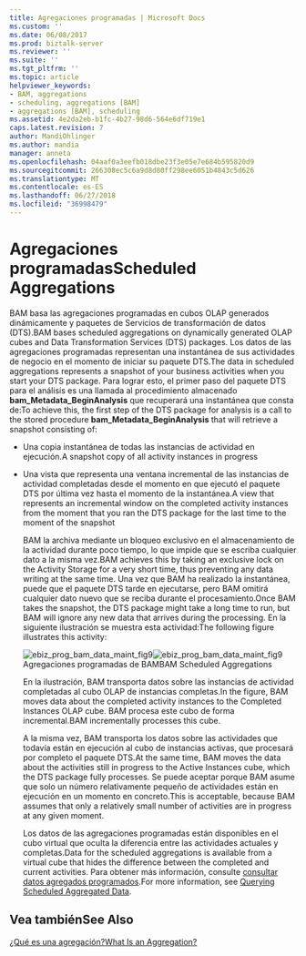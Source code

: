 ```yaml
---
title: Agregaciones programadas | Microsoft Docs
ms.custom: ''
ms.date: 06/08/2017
ms.prod: biztalk-server
ms.reviewer: ''
ms.suite: ''
ms.tgt_pltfrm: ''
ms.topic: article
helpviewer_keywords:
- BAM, aggregations
- scheduling, aggregations [BAM]
- aggregations [BAM], scheduling
ms.assetid: 4e2da2eb-b1fc-4b27-98d6-564e6df719e1
caps.latest.revision: 7
author: MandiOhlinger
ms.author: mandia
manager: anneta
ms.openlocfilehash: 04aaf0a3eefb018dbe23f3e05e7e684b595820d9
ms.sourcegitcommit: 266308ec5c6a9d8d80ff298ee6051b4843c5d626
ms.translationtype: MT
ms.contentlocale: es-ES
ms.lasthandoff: 06/27/2018
ms.locfileid: "36998479"
---
```

# <a name="scheduled-aggregations"></a><span data-ttu-id="55202-102">Agregaciones programadas</span><span class="sxs-lookup"><span data-stu-id="55202-102">Scheduled Aggregations</span></span>
<span data-ttu-id="55202-103">BAM basa las agregaciones programadas en cubos OLAP generados dinámicamente y paquetes de Servicios de transformación de datos (DTS).</span><span class="sxs-lookup"><span data-stu-id="55202-103">BAM bases scheduled aggregations on dynamically generated OLAP cubes and Data Transformation Services (DTS) packages.</span></span> <span data-ttu-id="55202-104">Los datos de las agregaciones programadas representan una instantánea de sus actividades de negocio en el momento de iniciar su paquete DTS.</span><span class="sxs-lookup"><span data-stu-id="55202-104">The data in scheduled aggregations represents a snapshot of your business activities when you start your DTS package.</span></span> <span data-ttu-id="55202-105">Para lograr esto, el primer paso del paquete DTS para el análisis es una llamada al procedimiento almacenado **bam_Metadata_BeginAnalysis** que recuperará una instantánea que consta de:</span><span class="sxs-lookup"><span data-stu-id="55202-105">To achieve this, the first step of the DTS package for analysis is a call to the stored procedure **bam_Metadata_BeginAnalysis** that will retrieve a snapshot consisting of:</span></span>  
  
- <span data-ttu-id="55202-106">Una copia instantánea de todas las instancias de actividad en ejecución.</span><span class="sxs-lookup"><span data-stu-id="55202-106">A snapshot copy of all activity instances in progress</span></span>  
  
- <span data-ttu-id="55202-107">Una vista que representa una ventana incremental de las instancias de actividad completadas desde el momento en que ejecutó el paquete DTS por última vez hasta el momento de la instantánea.</span><span class="sxs-lookup"><span data-stu-id="55202-107">A view that represents an incremental window on the completed activity instances from the moment that you ran the DTS package for the last time to the moment of the snapshot</span></span>  
  
  <span data-ttu-id="55202-108">BAM la archiva mediante un bloqueo exclusivo en el almacenamiento de la actividad durante poco tiempo, lo que impide que se escriba cualquier dato a la misma vez.</span><span class="sxs-lookup"><span data-stu-id="55202-108">BAM achieves this by taking an exclusive lock on the Activity Storage for a very short time, thus preventing any data writing at the same time.</span></span> <span data-ttu-id="55202-109">Una vez que BAM ha realizado la instantánea, puede que el paquete DTS tarde en ejecutarse, pero BAM omitirá cualquier dato nuevo que se reciba durante el procesamiento.</span><span class="sxs-lookup"><span data-stu-id="55202-109">Once BAM takes the snapshot, the DTS package might take a long time to run, but BAM will ignore any new data that arrives during the processing.</span></span> <span data-ttu-id="55202-110">En la siguiente ilustración se muestra esta actividad:</span><span class="sxs-lookup"><span data-stu-id="55202-110">The following figure illustrates this activity:</span></span>  
  
  <span data-ttu-id="55202-111">![](../core/media/ebiz-prog-bam-data-maint-fig9.gif "ebiz_prog_bam_data_maint_fig9")</span><span class="sxs-lookup"><span data-stu-id="55202-111">![](../core/media/ebiz-prog-bam-data-maint-fig9.gif "ebiz_prog_bam_data_maint_fig9")</span></span>  
  <span data-ttu-id="55202-112">Agregaciones programadas de BAM</span><span class="sxs-lookup"><span data-stu-id="55202-112">BAM Scheduled Aggregations</span></span>  
  
  <span data-ttu-id="55202-113">En la ilustración, BAM transporta datos sobre las instancias de actividad completadas al cubo OLAP de instancias completas.</span><span class="sxs-lookup"><span data-stu-id="55202-113">In the figure, BAM moves data about the completed activity instances to the Completed Instances OLAP cube.</span></span> <span data-ttu-id="55202-114">BAM procesa este cubo de forma incremental.</span><span class="sxs-lookup"><span data-stu-id="55202-114">BAM incrementally processes this cube.</span></span>  
  
  <span data-ttu-id="55202-115">A la misma vez, BAM transporta los datos sobre las actividades que todavía están en ejecución al cubo de instancias activas, que procesará por completo el paquete DTS.</span><span class="sxs-lookup"><span data-stu-id="55202-115">At the same time, BAM moves the data about the activities still in progress to the Active Instances cube, which the DTS package fully processes.</span></span> <span data-ttu-id="55202-116">Se puede aceptar porque BAM asume que solo un número relativamente pequeño de actividades están en ejecución en un momento en concreto.</span><span class="sxs-lookup"><span data-stu-id="55202-116">This is acceptable, because BAM assumes that only a relatively small number of activities are in progress at any given moment.</span></span>  
  
  <span data-ttu-id="55202-117">Los datos de las agregaciones programadas están disponibles en el cubo virtual que oculta la diferencia entre las actividades actuales y completas.</span><span class="sxs-lookup"><span data-stu-id="55202-117">Data for the scheduled aggregations is available from a virtual cube that hides the difference between the completed and current activities.</span></span> <span data-ttu-id="55202-118">Para obtener más información, consulte [consultar datos agregados programados](../core/querying-scheduled-aggregated-data.md).</span><span class="sxs-lookup"><span data-stu-id="55202-118">For more information, see [Querying Scheduled Aggregated Data](../core/querying-scheduled-aggregated-data.md).</span></span>  
  
## <a name="see-also"></a><span data-ttu-id="55202-119">Vea también</span><span class="sxs-lookup"><span data-stu-id="55202-119">See Also</span></span>  
 [<span data-ttu-id="55202-120">¿Qué es una agregación?</span><span class="sxs-lookup"><span data-stu-id="55202-120">What Is an Aggregation?</span></span>](../core/what-is-an-aggregation.md)